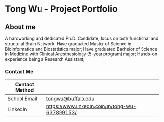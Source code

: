 # Tong Wu  - Project Portfolio

## About me

A hardworking and dedicated Ph.D. Candidate, focus on both functional and structural Brain Network. 
Have graduated Master of Science in Bioinformatics and Biostatistics major;
Have graduated Bachelor of Science in Medicine with Clinical Anesthesiology (5-year program) major; Hands-on experience being a Research Assistant; 

### Contact Me

| Contact Method |  |
| --- | --- |
| School Email | tongwu@buffalo.edu |
| LinkedIn | https://www.linkedin.com/in/tong-wu-637899153/ |

